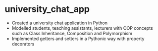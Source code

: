 # university_chat_app
  - Created a university chat application in Python
  - Modelled students, teaching assistants, lecturers with OOP concepts such as Class Inheritance, Composition and Polymorphism
  - Implemented getters and setters in a Pythonic way with property decorators

